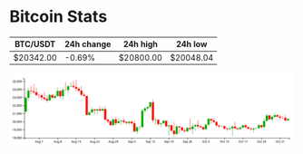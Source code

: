 # Bitcoin Stats

BTC/USDT|24h change|24h high|24h low|
|---|---|---|---|
|$20342.00|-0.69%|$20800.00|$20048.04|

<img src="./chart.svg">
